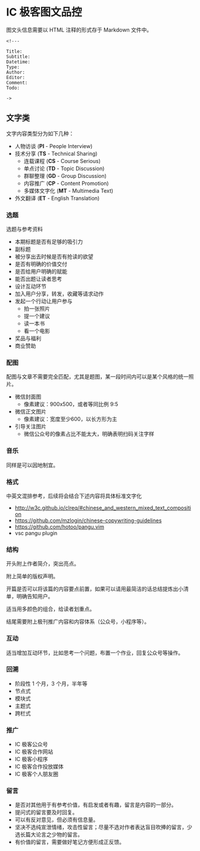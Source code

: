# IC 极客图文品控

图文头信息需要以 HTML 注释的形式存于 Markdown 文件中。

    <!---
    
    Title:
    Subtitle:
    Datetime:
    Type:
    Author:
    Editor:
    Comment:
    Todo:

    ->

## 文字类

文字内容类型分为如下几种：

- 人物访谈 (**PI** - People Interview)
- 技术分享 (**TS** - Technical Sharing)
  - 连载课程 (**CS** - Course Serious)
  - 单点讨论 (**TD** - Topic Discussion)
  - 群聊整理 (**GD** - Group Discussion)
  - 内容推广 (**CP** - Content Promotion)
  - 多媒体文字化 (**MT** - Multimedia Text)
- 外文翻译 (**ET** - English Translation)

### 选题

选题与参考资料

- 本期标题是否有足够的吸引力
- 副标题
- 被分享出去时候是否有抢读的欲望
- 是否有明确的价值交付
- 是否给用户明确的赋能
- 能否出题让读者思考
- 设计互动环节
- 加入用户分享，转发，收藏等请求动作
- 发起一个行动让用户参与
  - 拍一张照片
  - 提一个建议
  - 读一本书
  - 看一个电影
- 奖品与福利
- 商业赞助

### 配图

配图与文章不需要完全匹配，尤其是题图，某一段时间内可以是某个风格的统一照片。

- 微信封面图
  - 像素建议：900x500，或者等同比例 9:5
- 微信正文图片
  - 像素建议：宽度至少600，以长方形为主
- 引导关注图片
  - 微信公众号的像素占比不能太大，明确表明扫码关注字样

### 音乐

同样是可以因地制宜。

### 格式

中英文混排参考，后续将会结合下述内容将具体标准文字化

- http://w3c.github.io/clreq/#chinese_and_western_mixed_text_composition
- https://github.com/mzlogin/chinese-copywriting-guidelines
- https://github.com/hotoo/pangu.vim
- vsc pangu plugin

### 结构

开头附上作者简介，突出亮点。

附上简单的版权声明。

开篇是否可以将该篇的内容要点前置，如果可以请用最简洁的话总结提炼出小清单，明确告知用户。

适当用多颜色的组合，给读者划重点。

结尾需要附上极刊推广内容和内容体系（公众号，小程序等）。

### 互动

适当增加互动环节，比如思考一个问题，布置一个作业，回复公众号等操作。

### 回溯

- 阶段性 1 个月，3 个月，半年等
- 节点式
- 模块式
- 主题式
- 跨栏式

### 推广

- IC 极客公众号
- IC 极客合作网站
- IC 极客小程序
- IC 极客合作投放媒体
- IC 极客个人朋友圈

### 留言

- 是否对其他用于有参考价值，有启发或者有趣，留言是内容的一部分。
- 提问式的留言要及时回复。
- 可以有反对意见，但必须有信息量。
- 坚决不选纯宣泄情绪，攻击性留言；尽量不选对作者表达盲目吹捧的留言，少选长篇大论言之少物的留言。
- 有价值的留言，需要做好笔记方便形成正反馈。
